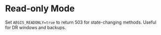 # Read-only Mode

Set `AEGIS_READONLY=true` to return 503 for state-changing methods. Useful for DR windows and backups.
